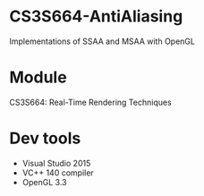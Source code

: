 # CS3S664-AntiAliasing
Implementations of SSAA and MSAA with OpenGL
# Module
CS3S664: Real-Time Rendering Techniques
# Dev tools
* Visual Studio 2015
* VC++ 140 compiler
* OpenGL 3.3
